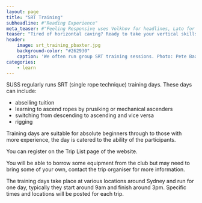 ```yaml
---
layout: page
title: "SRT Training"
subheadline: #"Reading Experience"
meta_teaser: #"Feeling Responsive uses Volkhov for headlines, Lato for everything else and if you are in need to show some code, it will be in Lucida Console."
teaser: "Tired of horizontal caving? Ready to take your vertical skills to the next level."
header:
    image: srt_training_pbaxter.jpg
    background-color: "#262930"
    caption: 'We often run group SRT training sessions. Photo: Pete Baxter'
categories:
    - learn
---
```

<!--more-->

SUSS regularly runs SRT (single rope technique) training days. These days can include:
​
- abseiling tuition
- learning to ascend ropes by prusiking or mechanical ascenders
- switching from descending to ascending and vice versa
- rigging

Training days are suitable for absolute beginners through to those with more experience, the day is catered to the ability of the participants.


You can register on the Trip List page of the website.


You will be able to borrow some equipment from the club but may need to bring some of your own, contact the trip organiser for more information.


The training days take place at various locations around Sydney and run for one day, typically they start around 9am and finish around 3pm. Specific times and locations will be posted for each trip.
